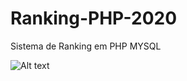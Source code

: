 # Ranking-PHP-2020
Sistema de Ranking em PHP MYSQL


![Alt text](../../logo.jpg?raw=true "Optional Title")
